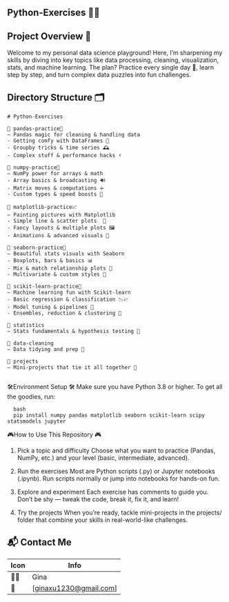 ## Python-Exercises 🚀🐍

## Project Overview 🎉
Welcome to my personal data science playground! Here, I’m sharpening my skills by diving into key topics like data processing, cleaning, visualization, stats, and machine learning. The plan? Practice every single day 💪, learn step by step, and turn complex data puzzles into fun challenges.

## Directory Structure 🗂️
```plaintext
# Python-Exercises

🌟 pandas-practice🐼
— Pandas magic for cleaning & handling data 
- Getting comfy with DataFrames 📄  
- Groupby tricks & time series 🕰️  
- Complex stuff & performance hacks ⚡  

🌟 numpy-practice🧮
— NumPy power for arrays & math 
- Array basics & broadcasting 🔊  
- Matrix moves & computations ➗  
- Custom types & speed boosts 🚀  

🌟 matplotlib-practice📈 
— Painting pictures with Matplotlib 
- Simple line & scatter plots  🎨
- Fancy layouts & multiple plots 🖼️  
- Animations & advanced visuals 🎥  

🌟 seaborn-practice🌊
— Beautiful stats visuals with Seaborn 
- Boxplots, bars & basics 📊  
- Mix & match relationship plots 🔄  
- Multivariate & custom styles 🎨  

🌟 scikit-learn-practice🤖
— Machine learning fun with Scikit-learn 
- Basic regression & classification 📉📈  
- Model tuning & pipelines 🔧  
- Ensembles, reduction & clustering 🧩  

🌟 statistics
— Stats fundamentals & hypothesis testing 🎲

🌟 data-cleaning
— Data tidying and prep 🧹

🌟 projects
— Mini-projects that tie it all together 🎯


```

🛠️Environment Setup 🛠️
  Make sure you have Python 3.8 or higher.
  To get all the goodies, run:
```
  bash
  pip install numpy pandas matplotlib seaborn scikit-learn scipy statsmodels jupyter
```

🎮How to Use This Repository 🎮
 1. Pick a topic and difficulty
Choose what you want to practice (Pandas, NumPy, etc.) and your level (basic, intermediate, advanced).

 2. Run the exercises
Most are Python scripts (.py) or Jupyter notebooks (.ipynb). Run scripts normally or jump into notebooks for hands-on fun.

 3. Explore and experiment
Each exercise has comments to guide you. Don’t be shy — tweak the code, break it, fix it, and learn!

  4. Try the projects
When you’re ready, tackle mini-projects in the projects/ folder that combine your skills in real-world-like challenges.

## 📬 Contact Me

| Icon  | Info                  |
|-------|-----------------------|
| 👩‍💻    |  Gina                 |
| 📧    | [ginaxu1230@gmail.com]|
